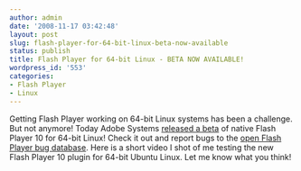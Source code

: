 ```yaml
---
author: admin
date: '2008-11-17 03:42:48'
layout: post
slug: flash-player-for-64-bit-linux-beta-now-available
status: publish
title: Flash Player for 64-bit Linux - BETA NOW AVAILABLE!
wordpress_id: '553'
categories:
- Flash Player
- Linux
---
```


Getting Flash Player working on 64-bit Linux systems has been a challenge. But
not anymore! Today Adobe Systems [released a
beta](http://labs.adobe.com/technologies/flashplayer10/) of native Flash
Player 10 for 64-bit Linux! Check it out and report bugs to the [open Flash
Player bug database](https://bugs.adobe.com/flashplayer/). Here is a short
video I shot of me testing the new Flash Player 10 plugin for 64-bit Ubuntu
Linux. Let me know what you think!

